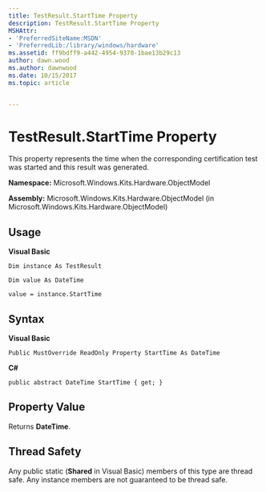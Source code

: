 ```yaml
---
title: TestResult.StartTime Property
description: TestResult.StartTime Property
MSHAttr:
- 'PreferredSiteName:MSDN'
- 'PreferredLib:/library/windows/hardware'
ms.assetid: ff9bdff9-a442-4954-9370-1bae13b29c13
author: dawn.wood
ms.author: dawnwood
ms.date: 10/15/2017
ms.topic: article


---
```


# TestResult.StartTime Property


This property represents the time when the corresponding certification test was started and this result was generated.

**Namespace:** Microsoft.Windows.Kits.Hardware.ObjectModel

**Assembly:** Microsoft.Windows.Kits.Hardware.ObjectModel (in Microsoft.Windows.Kits.Hardware.ObjectModel)

## <span id="Usage"></span><span id="usage"></span><span id="USAGE"></span>Usage


**Visual Basic**

`Dim instance As TestResult`

`Dim value As DateTime`

`value = instance.StartTime`

## <span id="Syntax"></span><span id="syntax"></span><span id="SYNTAX"></span>Syntax


**Visual Basic**

`Public MustOverride ReadOnly Property StartTime As DateTime`

**C#**

`public abstract DateTime StartTime { get; }`

## <span id="Property_Value"></span><span id="property_value"></span><span id="PROPERTY_VALUE"></span>Property Value


Returns **DateTime**.

## <span id="Thread_Safety"></span><span id="thread_safety"></span><span id="THREAD_SAFETY"></span>Thread Safety


Any public static (**Shared** in Visual Basic) members of this type are thread safe. Any instance members are not guaranteed to be thread safe.

 

 






